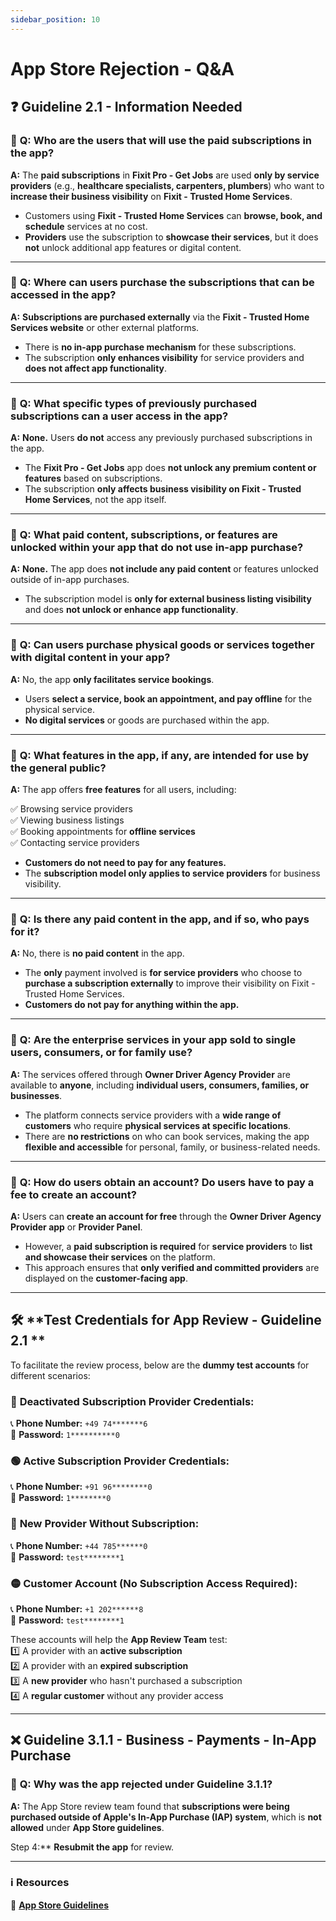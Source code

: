 ```yaml
---
sidebar_position: 10
---
```


# App Store Rejection - Q&A  

## ❓ **Guideline 2.1 - Information Needed**  

### 🔹 **Q: Who are the users that will use the paid subscriptions in the app?**  
**A:** The **paid subscriptions** in **Fixit Pro - Get Jobs** are used **only by service providers** (e.g., **healthcare specialists, carpenters, plumbers**) who want to **increase their business visibility** on **Fixit - Trusted Home Services**.  

- Customers using **Fixit - Trusted Home Services** can **browse, book, and schedule** services at no cost.  
- **Providers** use the subscription to **showcase their services**, but it does **not** unlock additional app features or digital content.  

---

### 🔹 **Q: Where can users purchase the subscriptions that can be accessed in the app?**  
**A:** **Subscriptions are purchased externally** via the **Fixit - Trusted Home Services website** or other external platforms.  

- There is **no in-app purchase mechanism** for these subscriptions.  
- The subscription **only enhances visibility** for service providers and **does not affect app functionality**.  

---

### 🔹 **Q: What specific types of previously purchased subscriptions can a user access in the app?**  
**A:** **None.** Users **do not** access any previously purchased subscriptions in the app.  

- The **Fixit Pro - Get Jobs** app does **not unlock any premium content or features** based on subscriptions.  
- The subscription **only affects business visibility on Fixit - Trusted Home Services**, not the app itself.  

---

### 🔹 **Q: What paid content, subscriptions, or features are unlocked within your app that do not use in-app purchase?**  
**A:** **None.** The app does **not include any paid content** or features unlocked outside of in-app purchases.  

- The subscription model is **only for external business listing visibility** and does **not unlock or enhance app functionality**.  

---

### 🔹 **Q: Can users purchase physical goods or services together with digital content in your app?**  
**A:** No, the app **only facilitates service bookings**.  

- Users **select a service, book an appointment, and pay offline** for the physical service.  
- **No digital services** or goods are purchased within the app.  

---

### 🔹 **Q: What features in the app, if any, are intended for use by the general public?**  
**A:** The app offers **free features** for all users, including:  

✅ Browsing service providers  
✅ Viewing business listings  
✅ Booking appointments for **offline services**  
✅ Contacting service providers  

- **Customers do not need to pay for any features.**  
- The **subscription model only applies to service providers** for business visibility.  

---

### 🔹 **Q: Is there any paid content in the app, and if so, who pays for it?**  
**A:** No, there is **no paid content** in the app.  

- The **only** payment involved is **for service providers** who choose to **purchase a subscription externally** to improve their visibility on Fixit - Trusted Home Services.  
- **Customers do not pay for anything within the app.**  

---

### 🔹 **Q: Are the enterprise services in your app sold to single users, consumers, or for family use?**  
**A:** The services offered through **Owner Driver Agency Provider** are available to **anyone**, including **individual users, consumers, families, or businesses**.  

- The platform connects service providers with a **wide range of customers** who require **physical services at specific locations**.  
- There are **no restrictions** on who can book services, making the app **flexible and accessible** for personal, family, or business-related needs.  

---

### 🔹 **Q: How do users obtain an account? Do users have to pay a fee to create an account?**  
**A:** Users can **create an account for free** through the **Owner Driver Agency Provider app** or **Provider Panel**.  

- However, a **paid subscription is required** for **service providers** to **list and showcase their services** on the platform.  
- This approach ensures that **only verified and committed providers** are displayed on the **customer-facing app**.  

---

## 🛠 **Test Credentials for App Review - Guideline 2.1 **  

To facilitate the review process, below are the **dummy test accounts** for different scenarios:  

### 🔴 **Deactivated Subscription Provider Credentials:**  
📞 **Phone Number:** `+49 74*******6`  
🔑 **Password:** `1**********0`  

### 🟢 **Active Subscription Provider Credentials:**  
📞 **Phone Number:** `+91 96********0`  
🔑 **Password:** `1********0`  

### 🔵 **New Provider Without Subscription:**  
📞 **Phone Number:** `+44 785******0`  
🔑 **Password:** `test********1`  

### 🟡 **Customer Account (No Subscription Access Required):**  
📞 **Phone Number:** `+1 202******8`  
🔑 **Password:** `test********1`  

These accounts will help the **App Review Team** test:  
1️⃣ A provider with an **active subscription**  
2️⃣ A provider with an **expired subscription**  
3️⃣ A **new provider** who hasn't purchased a subscription  
4️⃣ A **regular customer** without any provider access  

---

## ❌ **Guideline 3.1.1 - Business - Payments - In-App Purchase**  

### 🔹 **Q: Why was the app rejected under Guideline 3.1.1?**  
**A:** The App Store review team found that **subscriptions were being purchased outside of Apple's In-App Purchase (IAP) system**, which is **not allowed** under **App Store guidelines**.  


Step 4:** **Resubmit the app** for review.  

---

### ℹ **Resources**  

📌 **[App Store Guidelines](https://developer.apple.com/app-store/review/guidelines/)**  

